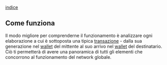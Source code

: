 [indice](README.md)
## Come funziona
Il modo migliore per comprenderne il funzionamento è analizzare ogni elaborazione a cui è sottoposta una tipica [transazione](glossario.md#transazione) - dalla sua generazione nel [wallet](glossario.md#wallet) del mittente al suo arrivo nel [wallet](glossario.md#wallet) del destinatario. Ciò ti permetterà di avere una panoramica di tutti gli elementi che concorrono al funzionamento del network globale.
